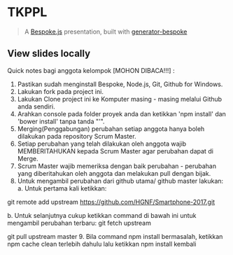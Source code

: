 # TKPPL 
> A [Bespoke.js](http://markdalgleish.com/projects/bespoke.js) presentation, built with [generator-bespoke](https://github.com/markdalgleish/generator-bespoke)

## View slides locally
Quick notes bagi anggota kelompok [MOHON DIBACA!!!] :
1.	Pastikan sudah menginstall Bespoke, Node.js, Git, Github for Windows.
2.	Lakukan fork pada project ini.
3.	Lakukan Clone project ini ke Komputer masing - masing melalui Github anda sendiri.
4.	Arahkan console pada folder proyek anda dan ketikkan 'npm install' dan 'bower install' tanpa tanda "'".
5.	Merging(Penggabungan) perubahan setiap anggota hanya boleh dilakukan pada repository Scrum Master.
6.	Setiap perubahan yang telah dilakukan oleh anggota wajib MEMBERITAHUKAN kepada Scrum Master agar perubahan dapat di Merge.
7.	Scrum Master wajib memeriksa dengan baik perubahan - perubahan yang diberitahukan oleh anggota dan melakukan pull dengan bijak.
8.	Untuk mengambil perubahan dari github utama/ github master lakukan:
a. Untuk pertama kali ketikkan:

 git remote add upstream https://github.com/HGNF/Smartphone-2017.git

b. Untuk selanjutnya cukup ketikkan command di bawah ini untuk mengambil perubahan terbaru:
 git fetch upstream

 git pull upstream master
9.	Bila command npm install bermasalah, ketikkan npm cache clean terlebih dahulu lalu ketikkan npm install kembali

